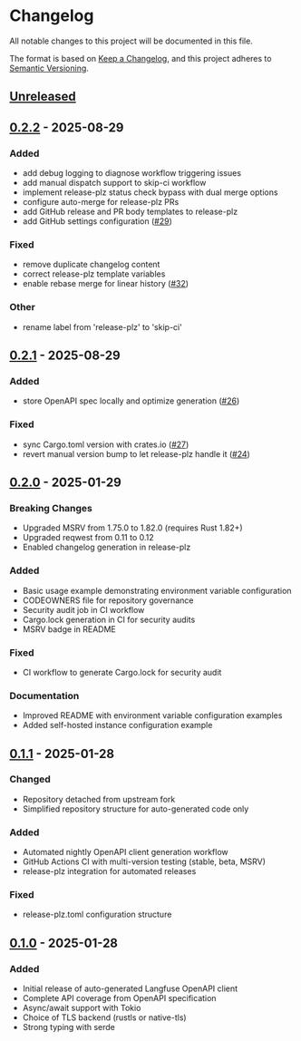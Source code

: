 # Changelog

All notable changes to this project will be documented in this file.

The format is based on [Keep a Changelog](https://keepachangelog.com/en/1.0.0/),
and this project adheres to [Semantic Versioning](https://semver.org/spec/v2.0.0.html).

## [Unreleased]

## [0.2.2](https://github.com/genai-rs/langfuse-client-base/compare/v0.2.1...v0.2.2) - 2025-08-29

### Added

- add debug logging to diagnose workflow triggering issues
- add manual dispatch support to skip-ci workflow
- implement release-plz status check bypass with dual merge options
- configure auto-merge for release-plz PRs
- add GitHub release and PR body templates to release-plz
- add GitHub settings configuration ([#29](https://github.com/genai-rs/langfuse-client-base/pull/29))

### Fixed

- remove duplicate changelog content
- correct release-plz template variables
- enable rebase merge for linear history ([#32](https://github.com/genai-rs/langfuse-client-base/pull/32))

### Other

- rename label from 'release-plz' to 'skip-ci'

## [0.2.1](https://github.com/genai-rs/langfuse-client-base/compare/v0.2.0...v0.2.1) - 2025-08-29

### Added

- store OpenAPI spec locally and optimize generation ([#26](https://github.com/genai-rs/langfuse-client-base/pull/26))

### Fixed

- sync Cargo.toml version with crates.io ([#27](https://github.com/genai-rs/langfuse-client-base/pull/27))
- revert manual version bump to let release-plz handle it ([#24](https://github.com/genai-rs/langfuse-client-base/pull/24))

## [0.2.0] - 2025-01-29

### Breaking Changes
- Upgraded MSRV from 1.75.0 to 1.82.0 (requires Rust 1.82+)
- Upgraded reqwest from 0.11 to 0.12
- Enabled changelog generation in release-plz

### Added
- Basic usage example demonstrating environment variable configuration
- CODEOWNERS file for repository governance
- Security audit job in CI workflow
- Cargo.lock generation in CI for security audits
- MSRV badge in README

### Fixed
- CI workflow to generate Cargo.lock for security audit

### Documentation
- Improved README with environment variable configuration examples
- Added self-hosted instance configuration example

## [0.1.1] - 2025-01-28

### Changed
- Repository detached from upstream fork
- Simplified repository structure for auto-generated code only

### Added
- Automated nightly OpenAPI client generation workflow
- GitHub Actions CI with multi-version testing (stable, beta, MSRV)
- release-plz integration for automated releases

### Fixed
- release-plz.toml configuration structure

## [0.1.0] - 2025-01-28

### Added
- Initial release of auto-generated Langfuse OpenAPI client
- Complete API coverage from OpenAPI specification
- Async/await support with Tokio
- Choice of TLS backend (rustls or native-tls)
- Strong typing with serde

[Unreleased]: https://github.com/genai-rs/langfuse-client-base/compare/v0.2.1...HEAD
[0.2.1]: https://github.com/genai-rs/langfuse-client-base/compare/v0.2.0...v0.2.1
[0.2.0]: https://github.com/genai-rs/langfuse-client-base/compare/v0.1.1...v0.2.0
[0.1.1]: https://github.com/genai-rs/langfuse-client-base/compare/v0.1.0...v0.1.1
[0.1.0]: https://github.com/genai-rs/langfuse-client-base/releases/tag/v0.1.0